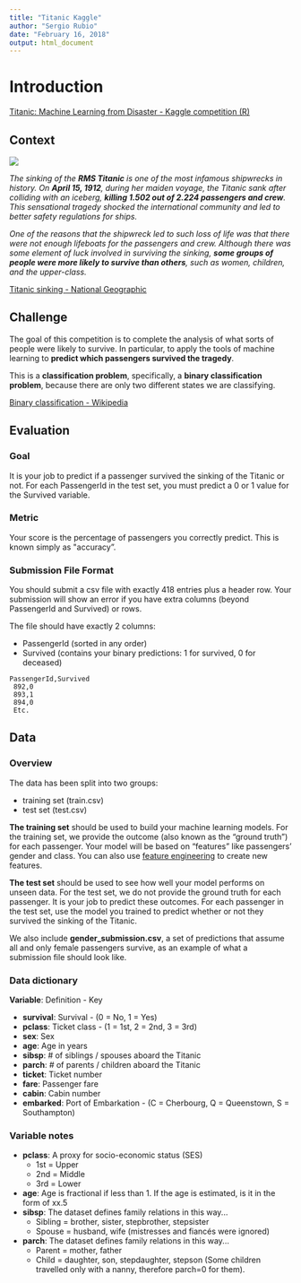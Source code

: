 ```yaml
---
title: "Titanic Kaggle"
author: "Sergio Rubio"
date: "February 16, 2018"
output: html_document
---
```


<!---
```{r setup, include=FALSE}
knitr::opts_chunk$set(echo = TRUE)
```
--->

# Introduction #

[Titanic: Machine Learning from Disaster - Kaggle competition (R)](https://www.kaggle.com/c/titanic)

## Context ##

![](http://www.ssmaritime.com/000-Titanic-Starboard-Ilust-xlge.jpg)

_The sinking of the **RMS Titanic** is one of the most infamous shipwrecks in history.  On **April 15, 1912**, during her maiden voyage, the Titanic sank after colliding with an iceberg, **killing 1.502 out of 2.224 passengers and crew**. This sensational tragedy shocked the international community and led to better safety regulations for ships._

_One of the reasons that the shipwreck led to such loss of life was that there were not enough lifeboats for the passengers and crew. Although there was some element of luck involved in surviving the sinking, **some groups of people were more likely to survive than others**, such as women, children, and the upper-class._

[Titanic sinking - National Geographic](https://www.youtube.com/watch?v=9xoqXVjBEF8)

## Challenge ##

The goal of this competition is to complete the analysis of what sorts of people were likely to survive. In particular, to apply the tools of machine learning to **predict which passengers survived the tragedy**.

This is a **classification problem**, specifically, a **binary classification problem**, because there are only two different states we are classifying.

[Binary classification - Wikipedia](https://en.wikipedia.org/wiki/Binary_classification)

## Evaluation ##

### Goal ###

It is your job to predict if a passenger survived the sinking of the Titanic or not.
For each PassengerId in the test set, you must predict a 0 or 1 value for the Survived variable.

### Metric ###

Your score is the percentage of passengers you correctly predict. This is known simply as "accuracy”.

### Submission File Format ###

You should submit a csv file with exactly 418 entries plus a header row. Your submission will show an error if you have extra columns (beyond PassengerId and Survived) or rows.

The file should have exactly 2 columns:

* PassengerId (sorted in any order)
* Survived (contains your binary predictions: 1 for survived, 0 for deceased)


```
PassengerId,Survived
 892,0
 893,1
 894,0
 Etc.
```

## Data ##

### Overview ###

The data has been split into two groups:

* training set (train.csv)
* test set (test.csv)

**The training set** should be used to build your machine learning models. For the training set, we provide the outcome (also known as the “ground truth”) for each passenger. Your model will be based on “features” like passengers’ gender and class. You can also use [feature engineering](https://triangleinequality.wordpress.com/2013/09/08/basic-feature-engineering-with-the-titanic-data/) to create new features.

**The test set** should be used to see how well your model performs on unseen data. For the test set, we do not provide the ground truth for each passenger. It is your job to predict these outcomes. For each passenger in the test set, use the model you trained to predict whether or not they survived the sinking of the Titanic.

We also include **gender_submission.csv**, a set of predictions that assume all and only female passengers survive, as an example of what a submission file should look like.

### Data dictionary ###

**Variable**: Definition - Key

* **survival**: Survival - (0 = No, 1 = Yes)
* **pclass**: Ticket class - (1 = 1st, 2 = 2nd, 3 = 3rd)
* **sex**: Sex 	
* **age**: Age in years 	
* **sibsp**: # of siblings / spouses aboard the Titanic 	
* **parch**: # of parents / children aboard the Titanic 	
* **ticket**: Ticket number 	
* **fare**: Passenger fare 	
* **cabin**: Cabin number 	
* **embarked**: Port of Embarkation - (C = Cherbourg, Q = Queenstown, S = Southampton)

### Variable notes ###

* **pclass**: A proxy for socio-economic status (SES)
    * 1st = Upper
    * 2nd = Middle
    * 3rd = Lower
* **age**: Age is fractional if less than 1. If the age is estimated, is it in the form of xx.5
* **sibsp**: The dataset defines family relations in this way...
    * Sibling = brother, sister, stepbrother, stepsister
    * Spouse = husband, wife (mistresses and fiancés were ignored)
* **parch**: The dataset defines family relations in this way...
    * Parent = mother, father
    * Child = daughter, son, stepdaughter, stepson (Some children travelled only with a nanny, therefore parch=0 for them).
    

